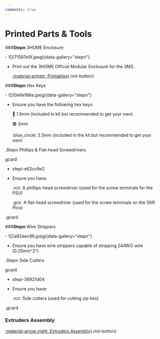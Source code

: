 ```yaml
---
comments: true
---
```


<link rel="stylesheet" href="../../../assets/css/kits.css">

# Printed Parts & Tools

###**Stepn** 3HOME Enclosure

<div class="grid cards" markdown>
- ![](71587e5f.jpeg){data-gallery="stepn"}

- Print out the 3HOME Official Modular Enclosure for the 3MS.

    [:material-printer: Printables](https://www.printables.com/model/1108644-beta-3home-3ms-hybrid-official-modular-enclosure/files){.md-button}

</div>

###**Stepn** Hex Keys

<div class="grid cards" markdown>
- ![](0e6e186e.jpeg){data-gallery="stepn"}

- Ensure you have the following hex keys:

    :red_circle: 1.5mm (included in kit but recommended to get your own)
    
    :green_circle: 2mm
    
    :blue_circle: 2.5mm (included in the kit but recommended to get your own)

</div>

.Stepn Phillips & Flat-head Screwdrivers

gcard

- stepi-e62cc9e2

- Ensure you have:

    .rcir. A phillips-head screwdriver (used for the screw terminals for the PSU)

    .gcir. A flat-head screwdriver (used for the screw terminals on the SKR Pico)

.gcard

###**Stepn** Wire Strippers

<div class="grid cards" markdown>
- ![](a92eec86.jpeg){data-gallery="stepn"}

- Ensure you have wire strippers capable of stripping 24AWG wire (0.25mm^2^)

</div>

.Stepn Side Cutters

gcard

- stepi-36921d04

- Ensure you have:

    .rcir. Side cutters (used for cutting zip ties)

.gcard

### Extruders Assembly

[:material-arrow-right: Extruders Assembly](extruder-assembly.md){.md-button}